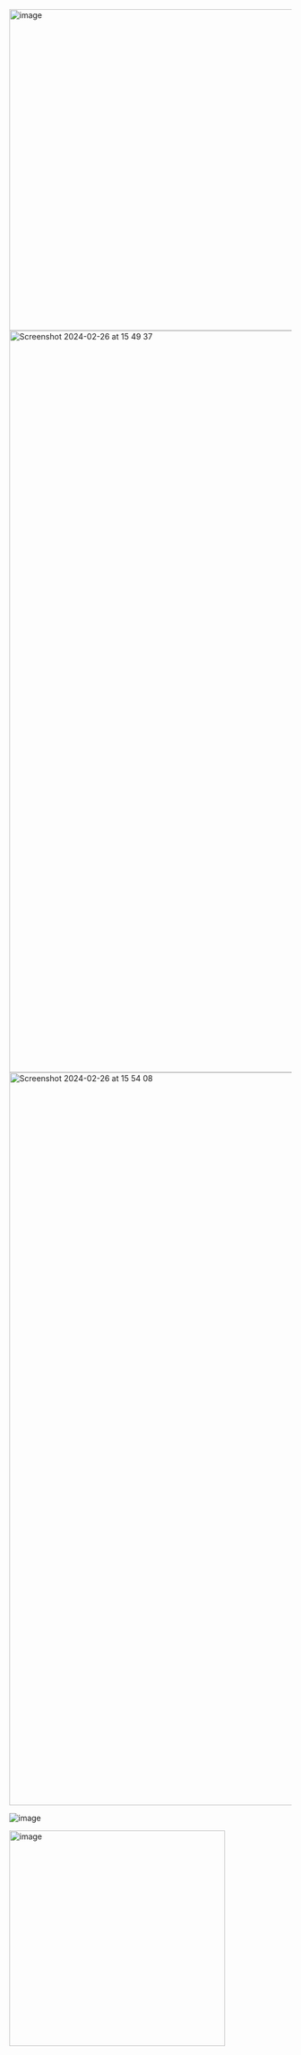 <img width="574" alt="image" src="https://github.com/Reim6118/Issac_Mproject/assets/32570797/d1ef34a0-f65d-476d-a886-277db9954340">

<img width="1325" alt="Screenshot 2024-02-26 at 15 49 37" src="https://github.com/Reim6118/Issac_Mproject/assets/32570797/5e5235de-e85d-4f6d-a365-91701421af17">

<img width="1309" alt="Screenshot 2024-02-26 at 15 54 08" src="https://github.com/Reim6118/Issac_Mproject/assets/32570797/38fbd42e-a90f-4316-a7da-9ee305fab51a">


![image](https://github.com/Reim6118/Issac_Mproject/assets/32570797/256116ac-4b8c-4e7d-bd9d-e68c38769855)

<img width="385" alt="image" src="https://github.com/Reim6118/Issac_Mproject/assets/32570797/7cd8dadf-b972-4086-a569-3d65e112995f">


